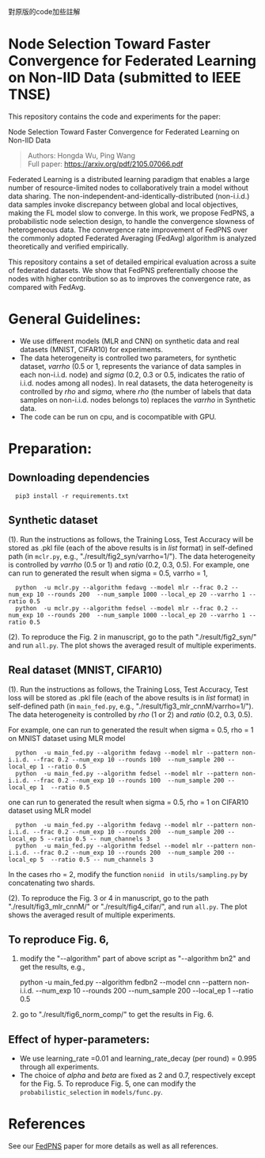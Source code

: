 對原版的code加些註解








# Node Selection Toward Faster Convergence for Federated Learning on Non-IID Data (submitted to IEEE TNSE)


This repository contains the code and experiments for the paper: 

Node Selection Toward Faster Convergence for Federated Learning on Non-IID Data 
>   Authors: Hongda Wu, Ping Wang <br>
Full paper: https://arxiv.org/pdf/2105.07066.pdf

Federated Learning is a distributed learning paradigm that enables a large number of resource-limited nodes to collaboratively train a model without data sharing. The non-independent-and-identically-distributed (non-i.i.d.) data samples invoke discrepancy between global and local objectives, making the FL model slow to converge. In this work, we propose FedPNS, a probabilistic node selection design, to handle the convergence slowness of heterogeneous data. The convergence rate improvement of FedPNS over the commonly adopted Federated Averaging (FedAvg) algorithm is analyzed theoretically and verified empirically. 

This repository contains a set of detailed empirical evaluation across a suite of federated datasets. We show that FedPNS preferentially choose the nodes with higher contribution so as to improves the convergence rate, as compared with FedAvg.



# General Guidelines:
* We use different models (MLR and CNN) on synthetic data and real datasets (MNIST, CIFAR10) for experiments. 
* The data heterogeneity is controlled two parameters, for synthetic dataset, _varrho_ (0.5 or 1, represents the variance of data samples in each non-i.i.d. node) and _sigma_ (0.2, 0.3 or 0.5, indicates the ratio of i.i.d. nodes among all nodes). In real datasets, the data heterogeneity is controlled by _rho_ and _sigma_, where _rho_ (the number of labels that data samples on non-i.i.d. nodes belongs to) replaces the _varrho_ in Synthetic data.
* The code can be run on cpu, and is cocompatible with GPU.


# Preparation: 
## Downloading dependencies

      pip3 install -r requirements.txt

## Synthetic dataset
(1). Run the instructions as follows, the Training Loss, Test Accuracy will be stored as .pkl file (each of the above results is in _list_ format) in self-defined path (in `mclr.py`, e.g., "./result/fig2_syn/varrho=1/"). The data heterogeneity is controlled by _varrho_ (0.5 or 1) and _ratio_ (0.2, 0.3, 0.5). For example, one can run to generated the result when sigma = 0.5, varrho  = 1, 

      python  -u mclr.py --algorithm fedavg --model mlr --frac 0.2 --num_exp 10 --rounds 200  --num_sample 1000 --local_ep 20 --varrho 1 --ratio 0.5 
      python  -u mclr.py --algorithm fedsel --model mlr --frac 0.2 --num_exp 10 --rounds 200  --num_sample 1000 --local_ep 20 --varrho 1 --ratio 0.5

(2). To reproduce the Fig. 2 in manuscript, go to the path "./result/fig2_syn/" and run `all.py`. The plot shows the averaged result of multiple experiments.


## Real dataset (MNIST, CIFAR10)
(1). Run the instructions as follows, the Training Loss, Test Accuracy, Test loss will be stored as .pkl file (each of the above results is in _list_ format) in self-defined path (in `main_fed.py`, e.g., "./result/fig3_mlr_cnnM/varrho=1/"). The data heterogeneity is controlled by _rho_ (1 or 2) and _ratio_ (0.2, 0.3, 0.5). 

For example, one can run to generated the result when sigma = 0.5, rho  = 1 on MNIST dataset using MLR model

      python  -u main_fed.py --algorithm fedavg --model mlr --pattern non-i.i.d. --frac 0.2 --num_exp 10 --rounds 100  --num_sample 200 --local_ep 1 --ratio 0.5 
      python  -u main_fed.py --algorithm fedsel --model mlr --pattern non-i.i.d. --frac 0.2 --num_exp 10 --rounds 100  --num_sample 200 --local_ep 1  --ratio 0.5

one can run to generated the result when sigma = 0.5, rho  = 1 on CIFAR10 dataset using MLR model

      python  -u main_fed.py --algorithm fedavg --model mlr --pattern non-i.i.d. --frac 0.2 --num_exp 10 --rounds 200  --num_sample 200 --local_ep 5 --ratio 0.5 -- num_channels 3
      python  -u main_fed.py --algorithm fedsel --model mlr --pattern non-i.i.d. --frac 0.2 --num_exp 10 --rounds 200  --num_sample 200 --local_ep 5  --ratio 0.5 -- num_channels 3

In the cases rho  = 2, modify the function `noniid ` in `utils/sampling.py` by concatenating two shards. 


(2). To reproduce the Fig. 3 or 4 in manuscript, go to the path "./result/fig3_mlr_cnnM/" or "./result/fig4_cifar/", and run `all.py`. The plot shows the averaged result of multiple experiments.

## To reproduce Fig. 6, 

1) modify the "--algorithm" part of above script as "--algorithm bn2" and get the results, e.g., 

      python  -u main_fed.py --algorithm fedbn2 --model cnn --pattern non-i.i.d. --num_exp 10 --rounds 200  --num_sample 200 --local_ep 1 --ratio 0.5   
      
 2) go to "./result/fig6_norm_comp/" to get the results in Fig. 6.

## Effect of hyper-parameters:

* We use learning_rate =0.01 and learning_rate_decay (per round) = 0.995 through all experiments.
* The choice of _alpha_ and _beta_ are fixed as 2 and 0.7, respectively except for the Fig. 5. To reproduce Fig. 5, one can modify the `probabilistic_selection` in `models/func.py`.

# References
See our [FedPNS](https://arxiv.org/pdf/2105.07066) paper for more details as well as all references.


